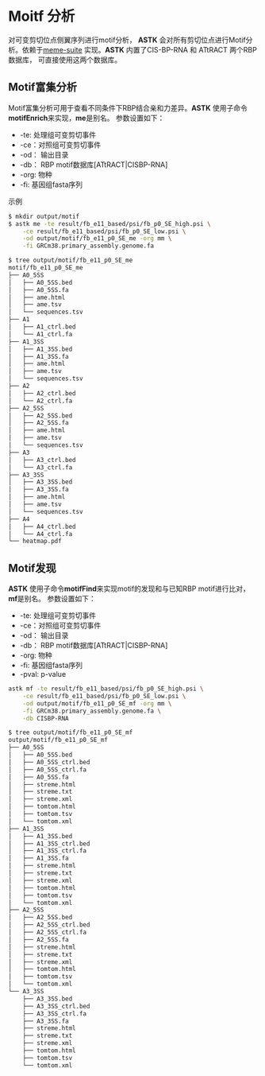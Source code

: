 # Moitf 分析

对可变剪切位点侧翼序列进行motif分析， **ASTK** 会对所有剪切位点进行Motif分析。依赖于[meme-suite](https://meme-suite.org/) 实现。**ASTK** 内置了CIS-BP-RNA 和 ATtRACT 两个RBP 数据库， 可直接使用这两个数据库。

## Motif富集分析

Motif富集分析可用于查看不同条件下RBP结合亲和力差异。**ASTK** 使用子命令**motifEnrich**来实现，**me**是别名。
参数设置如下：

* -te: 处理组可变剪切事件
* -ce：对照组可变剪切事件
* -od： 输出目录
* -db： RBP motif数据库[ATtRACT|CISBP-RNA]
* -org: 物种
* -fi: 基因组fasta序列

示例

```bash
$ mkdir output/motif
$ astk me -te result/fb_e11_based/psi/fb_p0_SE_high.psi \
    -ce result/fb_e11_based/psi/fb_p0_SE_low.psi \
    -od output/motif/fb_e11_p0_SE_me -org mm \
    -fi GRCm38.primary_assembly.genome.fa

$ tree output/motif/fb_e11_p0_SE_me
motif/fb_e11_p0_SE_me
├── A0_5SS
│   ├── A0_5SS.bed
│   ├── A0_5SS.fa
│   ├── ame.html
│   ├── ame.tsv
│   └── sequences.tsv
├── A1
│   ├── A1_ctrl.bed
│   └── A1_ctrl.fa
├── A1_3SS
│   ├── A1_3SS.bed
│   ├── A1_3SS.fa
│   ├── ame.html
│   ├── ame.tsv
│   └── sequences.tsv
├── A2
│   ├── A2_ctrl.bed
│   └── A2_ctrl.fa
├── A2_5SS
│   ├── A2_5SS.bed
│   ├── A2_5SS.fa
│   ├── ame.html
│   ├── ame.tsv
│   └── sequences.tsv
├── A3
│   ├── A3_ctrl.bed
│   └── A3_ctrl.fa
├── A3_3SS
│   ├── A3_3SS.bed
│   ├── A3_3SS.fa
│   ├── ame.html
│   ├── ame.tsv
│   └── sequences.tsv
├── A4
│   ├── A4_ctrl.bed
│   └── A4_ctrl.fa
└── heatmap.pdf
```

## Motif发现

**ASTK** 使用子命令**motifFind**来实现motif的发现和与已知RBP motif进行比对，**mf**是别名。
参数设置如下：

* -te: 处理组可变剪切事件
* -ce：对照组可变剪切事件
* -od： 输出目录
* -db： RBP motif数据库[ATtRACT|CISBP-RNA]
* -org: 物种
* -fi: 基因组fasta序列
* -pval: p-value

```bash
astk mf -te result/fb_e11_based/psi/fb_p0_SE_high.psi \
    -ce result/fb_e11_based/psi/fb_p0_SE_low.psi \
    -od output/motif/fb_e11_p0_SE_mf -org mm \
    -fi GRCm38.primary_assembly.genome.fa \
    -db CISBP-RNA

$ tree output/motif/fb_e11_p0_SE_mf
output/motif/fb_e11_p0_SE_mf
├── A0_5SS
│   ├── A0_5SS.bed
│   ├── A0_5SS_ctrl.bed
│   ├── A0_5SS_ctrl.fa
│   ├── A0_5SS.fa
│   ├── streme.html
│   ├── streme.txt
│   ├── streme.xml
│   ├── tomtom.html
│   ├── tomtom.tsv
│   └── tomtom.xml
├── A1_3SS
│   ├── A1_3SS.bed
│   ├── A1_3SS_ctrl.bed
│   ├── A1_3SS_ctrl.fa
│   ├── A1_3SS.fa
│   ├── streme.html
│   ├── streme.txt
│   ├── streme.xml
│   ├── tomtom.html
│   ├── tomtom.tsv
│   └── tomtom.xml
├── A2_5SS
│   ├── A2_5SS.bed
│   ├── A2_5SS_ctrl.bed
│   ├── A2_5SS_ctrl.fa
│   ├── A2_5SS.fa
│   ├── streme.html
│   ├── streme.txt
│   ├── streme.xml
│   ├── tomtom.html
│   ├── tomtom.tsv
│   └── tomtom.xml
└── A3_3SS
    ├── A3_3SS.bed
    ├── A3_3SS_ctrl.bed
    ├── A3_3SS_ctrl.fa
    ├── A3_3SS.fa
    ├── streme.html
    ├── streme.txt
    ├── streme.xml
    ├── tomtom.html
    ├── tomtom.tsv
    └── tomtom.xml
```
